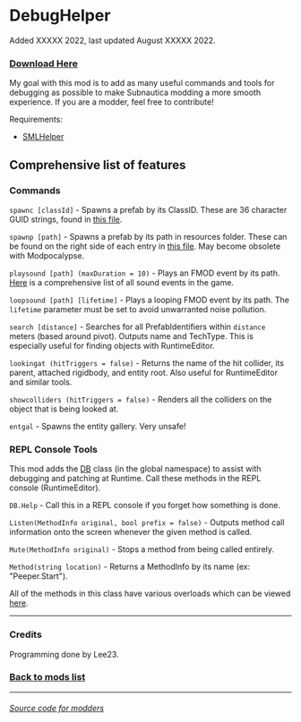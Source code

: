 # DebugHelper

Added XXXXX 2022, last updated August XXXXX 2022.

### [Download Here](null)

My goal with this mod is to add as many useful commands and tools for debugging as possible to make Subnautica modding a more smooth experience. If you are a modder, feel free to contribute!

Requirements:
- [SMLHelper](https://www.nexusmods.com/subnautica/mods/113)

## Comprehensive list of features
### Commands
`spawnc [classId]` - Spawns a prefab by its ClassID. These are 36 character GUID strings, found in [this file](https://github.com/LeeTwentyThree/Lee23-SubnauticaMods/blob/main/Resources/SN1-PrefabPaths.json).

`spawnp [path]` - Spawns a prefab by its path in resources folder. These can be found on the right side of each entry in [this file](https://github.com/LeeTwentyThree/Lee23-SubnauticaMods/blob/main/Resources/SN1-PrefabPaths.json). May become obsolete with Modpocalypse.

`playsound [path] (maxDuration = 10)` - Plays an FMOD event by its path. [Here](https://github.com/LeeTwentyThree/Lee23-SubnauticaMods/blob/main/Resources/SN1-FMODEvents.txt) is a comprehensive list of all sound events in the game.

`loopsound [path] [lifetime]` - Plays a looping FMOD event by its path. The `lifetime` parameter must be set to avoid unwarranted noise pollution.

`search [distance]` - Searches for all PrefabIdentifiers within `distance` meters (based around pivot). Outputs name and TechType. This is especially useful for finding objects with RuntimeEditor.

`lookingat (hitTriggers = false)` - Returns the name of the hit collider, its parent, attached rigidbody, and entity root. Also useful for RuntimeEditor and similar tools.

`showcolliders (hitTriggers = false)` - Renders all the colliders on the object that is being looked at.

`entgal` - Spawns the entity gallery. Very unsafe!
### REPL Console Tools
This mod adds the [DB](https://github.com/LeeTwentyThree/Lee23-SubnauticaMods/blob/main/DebugHelper/DebugHelper/DB.cs) class (in the global namespace) to assist with debugging and patching at Runtime. Call these methods in the REPL console (RuntimeEditor).

`DB.Help` - Call this in a REPL console if you forget how something is done.

`Listen(MethodInfo original, bool prefix = false)` - Outputs method call information onto the screen whenever the given method is called.

`Mute(MethodInfo original)` - Stops a method from being called entirely.

`Method(string location)` - Returns a MethodInfo by its name (ex: "Peeper.Start").

All of the methods in this class have various overloads which can be viewed [here](https://github.com/LeeTwentyThree/Lee23-SubnauticaMods/blob/main/DebugHelper/DebugHelper/DB.cs).

---

### Credits

Programming done by Lee23.

### [Back to mods list](https://github.com/LeeTwentyThree/Lee23-SubnauticaMods/blob/main/Downloads/DownloadPages/ModDownloads-Subnautica.md)

---

###### [Source code for modders](null)
